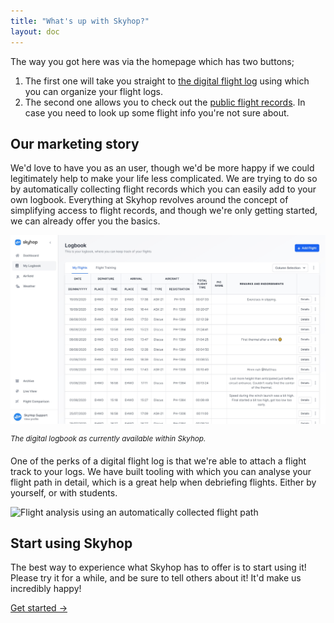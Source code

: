 ```yaml
---
title: "What's up with Skyhop?"
layout: doc
---
```


The way you got here was via the homepage which has two buttons;

1. The first one will take you straight to [the digital flight log](https://app.skyhop.org) using which you can organize your flight logs.
2. The second one allows you to check out the [public flight records](/archive.html). In case you need to look up some flight info you're not sure about.

## Our marketing story

We'd love to have you as an user, though we'd be more happy if we could legitimately help to make your life less complicated. We are trying to do so by automatically collecting flight records which you can easily add to your own logbook. Everything at Skyhop revolves around the concept of simplifying access to flight records, and though we're only getting started, we can already offer you the basics.

<img src="/assets/images/Screenshot 2020-10-13 112217.jpg" class="rounded-lg shadow-md border border-gray-50" alt="Flight analysis using an automatically collected flight path" />

<sup><i>The digital logbook as currently available within Skyhop.</i></sup>

One of the perks of a digital flight log is that we're able to attach a flight track to your logs. We have built tooling with which you can analyse your flight path in detail, which is a great help when debriefing flights. Either by yourself, or with students.

<img src="/assets/images/Screenshot 2020-04-28 at 19.47.31.png" class="rounded-lg shadow-md border border-gray-50" alt="Flight analysis using an automatically collected flight path" />

## Start using Skyhop

The best way to experience what Skyhop has to offer is to start using it! Please try it for a while, and be sure to tell others about it! It'd make us incredibly happy!

<div class="text-center font-bold"><a href="https://app.skyhop.org">Get started -></a></div>